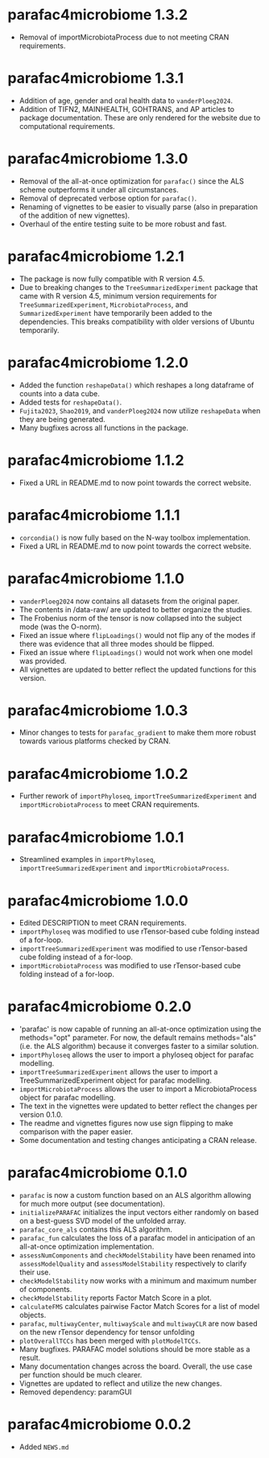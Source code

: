 # parafac4microbiome 1.3.2

* Removal of importMicrobiotaProcess due to not meeting CRAN requirements.

# parafac4microbiome 1.3.1

* Addition of age, gender and oral health data to `vanderPloeg2024`.
* Addition of TIFN2, MAINHEALTH, GOHTRANS, and AP articles to package documentation. These are only rendered for the website due to computational requirements.

# parafac4microbiome 1.3.0

* Removal of the all-at-once optimization for `parafac()` since the ALS scheme outperforms it under all circumstances.
* Removal of deprecated verbose option for `parafac()`.
* Renaming of vignettes to be easier to visually parse (also in preparation of the addition of new vignettes).
* Overhaul of the entire testing suite to be more robust and fast.

# parafac4microbiome 1.2.1

* The package is now fully compatible with R version 4.5.
* Due to breaking changes to the `TreeSummarizedExperiment` package that came with R version 4.5, minimum version requirements for `TreeSummarizedExperiment`, `MicrobiotaProcess`, and `SummarizedExperiment` have temporarily been added to the dependencies. This breaks compatibility with older versions of Ubuntu temporarily.

# parafac4microbiome 1.2.0

* Added the function `reshapeData()` which reshapes a long dataframe of counts into a data cube.
* Added tests for `reshapeData()`.
* `Fujita2023`, `Shao2019`, and `vanderPloeg2024` now utilize `reshapeData` when they are being generated.
* Many bugfixes across all functions in the package.

# parafac4microbiome 1.1.2

* Fixed a URL in README.md to now point towards the correct website.

# parafac4microbiome 1.1.1

* `corcondia()` is now fully based on the N-way toolbox implementation.
* Fixed a URL in README.md to now point towards the correct website.

# parafac4microbiome 1.1.0

* `vanderPloeg2024` now contains all datasets from the original paper.
* The contents in /data-raw/ are updated to better organize the studies.
* The Frobenius norm of the tensor is now collapsed into the subject mode (was the O-norm).
* Fixed an issue where `flipLoadings()` would not flip any of the modes if there was evidence that all three modes should be flipped.
* Fixed an issue where `flipLoadings()` would not work when one model was provided.
* All vignettes are updated to better reflect the updated functions for this version.

# parafac4microbiome 1.0.3

* Minor changes to tests for `parafac_gradient` to make them more robust towards various platforms checked by CRAN.

# parafac4microbiome 1.0.2

* Further rework of `importPhyloseq`, `importTreeSummarizedExperiment` and `importMicrobiotaProcess` to meet CRAN requirements.

# parafac4microbiome 1.0.1

* Streamlined examples in `importPhyloseq`, `importTreeSummarizedExperiment` and `importMicrobiotaProcess`.

# parafac4microbiome 1.0.0

* Edited DESCRIPTION to meet CRAN requirements.
* `importPhyloseq` was modified to use rTensor-based cube folding instead of a for-loop.
* `importTreeSummarizedExperiment` was modified to use rTensor-based cube folding instead of a for-loop.
* `importMicrobiotaProcess` was modified to use rTensor-based cube folding instead of a for-loop.

# parafac4microbiome 0.2.0

* 'parafac' is now capable of running an all-at-once optimization using the methods="opt" parameter. For now, the default remains methods="als" (i.e. the ALS algorithm) because it converges faster to a similar solution.
* `importPhyloseq` allows the user to import a phyloseq object for parafac modelling.
* `importTreeSummarizedExperiment` allows the user to import a TreeSummarizedExperiment object for parafac modelling.
* `importMicrobiotaProcess` allows the user to import a MicrobiotaProcess object for parafac modelling.
* The text in the vignettes were updated to better reflect the changes per version 0.1.0.
* The readme and vignettes figures now use sign flipping to make comparison with the paper easier.
* Some documentation and testing changes anticipating a CRAN release.

# parafac4microbiome 0.1.0

* `parafac` is now a custom function based on an ALS algorithm allowing for much more output (see documentation).
* `initializePARAFAC` initializes the input vectors either randomly on based on a best-guess SVD model of the unfolded array.
* `parafac_core_als` contains this ALS algorithm.
* `parafac_fun` calculates the loss of a parafac model in anticipation of an all-at-once optimization implementation.
* `assessNumComponents` and `checkModelStability` have been renamed into `assessModelQuality` and `assessModelStability` respectively to clarify their use.
* `checkModelStability` now works with a minimum and maximum number of components.
* `checkModelStability` reports Factor Match Score in a plot.
* `calculateFMS` calculates pairwise Factor Match Scores for a list of model objects.
* `parafac`, `multiwayCenter`, `multiwayScale` and `multiwayCLR` are now based on the new rTensor dependency for tensor unfolding
* `plotOverallTCCs` has been merged with `plotModelTCCs`.
* Many bugfixes. PARAFAC model solutions should be more stable as a result.
* Many documentation changes across the board. Overall, the use case per function should be much clearer.
* Vignettes are updated to reflect and utilize the new changes.
* Removed dependency: paramGUI

# parafac4microbiome 0.0.2

* Added `NEWS.md`
